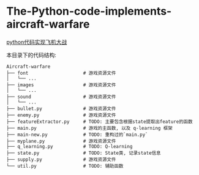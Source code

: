# The-Python-code-implements-aircraft-warfare

[python代码实现飞机大战](https://github.com/yangshangqi/The-Python-code-implements-aircraft-warfare.git)

本目录下的代码结构:

```
Aircraft-warfare
├── font                    # 游戏资源文件
│   └── ...
├── images                  # 游戏资源文件
│   └── ...
├── sound                   # 游戏资源文件
│   └── ...
├── bullet.py               # 游戏资源文件
├── enemy.py                # 游戏资源文件
├── featureExtractor.py     # TODO: 主要包含根据state提取出feature的函数
├── main.py                 # 游戏的主函数, 以及 q-learning 框架
├── main-new.py             # TODO: 重构过的`main.py`
├── myplane.py              # 游戏资源文件
├── q_learning.py           # TODO: Q-learning
├── state.py                # TODO: State类, 记录state信息
├── supply.py               # 游戏资源文件
└── util.py                 # TODO: 辅助函数
```
